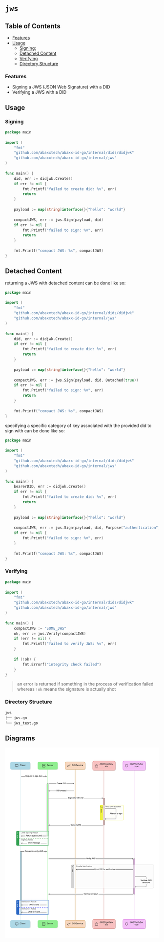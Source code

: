 # `jws`

## Table of Contents 
- [﻿Features](#features) 
- [﻿Usage](#usage) 
    - [﻿Signing:](#signing) 
    - [﻿Detached Content](#detached-content) 
    - [﻿Verifying](#verifying) 
    - [﻿Directory Structure](#directory-structure) 
### Features
- Signing a JWS (JSON Web Signature) with a DID
- Verifying a JWS with a DID
## Usage
### Signing
```go
package main

import (
    "fmt"
    "github.com/abaxxtech/abaxx-id-go/internal/dids/didjwk"
    "github.com/abaxxtech/abaxx-id-go/internal/jws"
)

func main() {
    did, err := didjwk.Create()
    if err != nil {
        fmt.Printf("failed to create did: %v", err)
        return
    }

    payload := map[string]interface{}{"hello": "world"}
    
    compactJWS, err := jws.Sign(payload, did)
    if err != nil {
        fmt.Printf("failed to sign: %v", err)
        return
    }

    fmt.Printf("compact JWS: %s", compactJWS)
}
```
## Detached Content
returning a JWS with detached content can be done like so:

```go
package main

import (
    "fmt"
    "github.com/abaxxtech/abaxx-id-go/internal/dids/didjwk"
    "github.com/abaxxtech/abaxx-id-go/internal/jws"
)

func main() {
    did, err := didjwk.Create()
    if err != nil {
        fmt.Printf("failed to create did: %v", err)
        return
    }

    payload := map[string]interface{}{"hello": "world"}
    
    compactJWS, err := jws.Sign(payload, did, Detached(true))
    if err != nil {
        fmt.Printf("failed to sign: %v", err)
        return
    }

    fmt.Printf("compact JWS: %s", compactJWS)
}
```
specifying a specific category of key associated with the provided did to sign with can be done like so:

```go
package main

import (
    "fmt"
    "github.com/abaxxtech/abaxx-id-go/internal/dids/didjwk"
    "github.com/abaxxtech/abaxx-id-go/internal/jws"
)

func main() {
    bearerDID, err := didjwk.Create()
    if err != nil {
        fmt.Printf("failed to create did: %v", err)
        return
    }

    payload := map[string]interface{}{"hello": "world"}
    
    compactJWS, err := jws.Sign(payload, did, Purpose("authentication"))
    if err != nil {
        fmt.Printf("failed to sign: %v", err)
    }

    fmt.Printf("compact JWS: %s", compactJWS)
}
```
### Verifying
```go
package main

import (
    "fmt"
    "github.com/abaxxtech/abaxx-id-go/internal/dids/didjwk"
    "github.com/abaxxtech/abaxx-id-go/internal/jws"
)

func main() {
    compactJWS := "SOME_JWS"
    ok, err := jws.Verify(compactJWS)
    if (err != nil) {
        fmt.Printf("failed to verify JWS: %v", err)
    }

    if (!ok) {
        fmt.Errorf("integrity check failed")
    }
}
```
>  an error is returned if something in the process of verification failed whereas `!ok` means the signature is actually shot 

### Directory Structure
```sh
jws
├── jws.go
└── jws_test.go
```



<!-- eraser-additional-content -->
## Diagrams
<!-- eraser-additional-files -->
<a href="/internal/jws/README-JWS Signing and Verification Process-1.eraserdiagram" data-element-id="146dvQmbwYPBpGUM2RzBk"><img src="/.eraser/VplWee70eSRvVNyZOOrd___pHaokLkHewZxZhanJWMXDLMn78l2___---diagram----cd2c3da8ebf4159ba46b99cd1225e9e6-JWS-Signing-and-Verification-Process.png" alt="" data-element-id="146dvQmbwYPBpGUM2RzBk" /></a>
<!-- end-eraser-additional-files -->
<!-- end-eraser-additional-content -->
<!--- Eraser file: https://app.eraser.io/workspace/VplWee70eSRvVNyZOOrd --->
